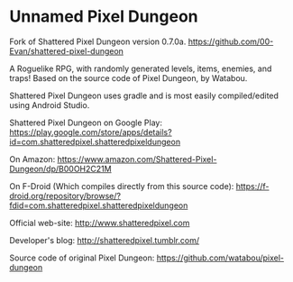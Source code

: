 Unnamed Pixel Dungeon
=======================

Fork of Shattered Pixel Dungeon version 0.7.0a. https://github.com/00-Evan/shattered-pixel-dungeon

A Roguelike RPG, with randomly generated levels, items, enemies, and traps!
Based on the source code of Pixel Dungeon, by Watabou.

Shattered Pixel Dungeon uses gradle and is most easily compiled/edited using Android Studio.

Shattered Pixel Dungeon on Google Play:
https://play.google.com/store/apps/details?id=com.shatteredpixel.shatteredpixeldungeon

On Amazon:
https://www.amazon.com/Shattered-Pixel-Dungeon/dp/B00OH2C21M

On F-Droid (Which compiles directly from this source code):
https://f-droid.org/repository/browse/?fdid=com.shatteredpixel.shatteredpixeldungeon

Official web-site: 
http://www.shatteredpixel.com

Developer's blog: 
http://shatteredpixel.tumblr.com/

Source code of original Pixel Dungeon:
https://github.com/watabou/pixel-dungeon
